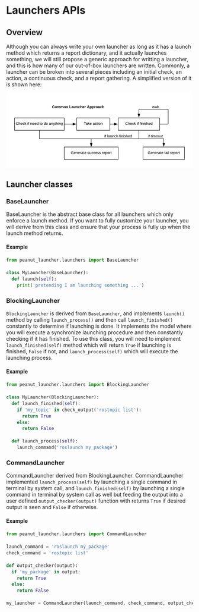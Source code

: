 # Launchers APIs

## Overview

Although you can always write your own launcher as long as it has a launch method which returns a report dictionary, and it actually launches something, we will still propose a generic approach for writting a launcher, and this is how many of our out-of-box launchers are written. Commonly, a launcher can be broken into several pieces including an initial check, an action, a continuous check, and a report gathering. A simplified version of it is shown here:

![Common launcher approach](https://raw.githubusercontent.com/tianhaoz95/pics/master/launcher_schema.png)

## Launcher classes

### BaseLauncher

BaseLauncher is the abstract base class for all launchers which only enforce a launch method. If you want to fully customize your launcher, you will derive from this class and ensure that your process is fully up when the launch method returns.

#### Example

```python
from peanut_launcher.launchers import BaseLauncher

class MyLauncher(BaseLauncher):
  def launch(self):
    print('pretending I am launching something ...')
```

### BlockingLauncher

`BlockingLauncher` is derived from `BaseLauncher`, and implements `launch()` method by calling `launch_process()` and then call `launch_finished()` constantly to determine if launching is done. It implements the model where you will execute a synchronize launching procedure and then constantly checking if it has finished. To use this class, you will need to implement `launch_finished(self)` method which will return `True` if launching is finished, `False` if not, and `launch_process(self)` which will execute the launching process.

#### Example

```python
from peanut_launcher.launchers import BlockingLauncher

class MyLauncher(BlockingLauncher):
  def launch_finished(self):
    if 'my_topic' in check_output('rostopic list'):
      return True
    else:
      return False

  def launch_process(self):
    launch_command('roslaunch my_package')
```

### CommandLauncher

CommandLauncher derived from BlockingLauncher. CommandLauncher implemented `launch_process(self)` by launching a single command in terminal by system call, and `launch_finished(self)` by launching a single command in terminal by system call as well but feeding the output into a user defined `output_checker(output)` function with returns `True` if desired output is seen and `False` if otherwise.

#### Example

```python
from peanut_launcher.launchers import CommandLauncher

launch_command = 'roslaunch my_package'
check_command = 'rostopic list'

def output_checker(output):
  if 'my_package' in output:
    return True
  else:
    return False

my_launcher = CommandLauncher(launch_command, check_command, output_checker)
```
